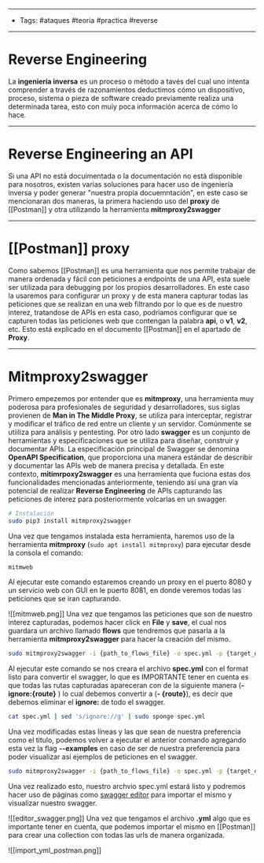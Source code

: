 ----
- Tags: #ataques #teoria #practica #reverse
----
# Reverse Engineering
La **ingeniería inversa** es un proceso o método a tavés del cual uno intenta comprender a través de razonamientos deductimos cómo un dispositivo, proceso, sistema o pieza de software creado previamente realiza una determinada tarea, esto con muiy poca información acerca de cómo lo hace.

----
# Reverse Engineering an API
Si una API no está docuimentada o la documentación no está disponible para nosotros, existen varias soluciones para hacer uso de ingeniería inversa y poder generar "nuestra propia docuemntación", en este caso se mencionaran dos maneras, la primera haciendo uso del **proxy** de [[Postman]] y otra utilizando la herramienta **mitmproxy2swagger**

------
# [[Postman]] proxy

Como sabemos [[Postman]] es una herramienta que nos permite trabajar de manera ordenada y fácil con peticiones a endpoints de una API, esta suele ser utilizada para debugging por los propios desarrolladores. En este caso la usaremos para configurar un proxy y de esta manera capturar todas las peticiones que se realizan en una web filtrando por lo que es de nuestro interez, tratandose de APIs en esta caso, podríamos configurar que se capturen todas las peticiones web que contengan la palabra **api**, o **v1**, **v2**, etc.
Esto está explicado en el documento [[Postman]] en el apartado de **Proxy**.

-------
# Mitmproxy2swagger
Primero empezemos por entender que es **mitmproxy**, una herramienta muy poderosa para profesionales de seguridad y desarrolladores, sus siglas provienen de **Man in The Middle Proxy**, se utiliza para interceptar, registrar y modificar el tráfico de red entre un cliente y un servidor. Comúnmente se utiiliza para análisis y pentesting.
Por otro lado **swagger** es un conjunto de herramientas y especificaciones que se utiliza para diseñar, construir y documentar APIs. La especificación principal de Swagger se denomina **OpenAPI Specification**, que proporciona una manera estándar de describir y documentar las APIs web de manera precisa y detallada.
En este contexto, **mitimrpoxy2swagger** es una herramienta que fuciona estas dos funcionalidades mencionadas anteriormente, teniendo así una gran vía potencial de realizar **Reverse Engineering** de APIs capturando las peticiones de interez para posteriormente volcarlas en un swagger.

```bash
# Instalación 
sudo pip3 install mitmproxy2swagger 
```
Una vez que tengamos instalada esta herramienta, haremos uso de la herramienta **mitmproxy** (`sudo apt install mitmproxy`) para ejecutar desde la consola el comando:

```bash
mitmweb
```
Al ejecutar este comando estaremos creando un proxy en el puerto 8080 y un servicio web con GUI en le puerto 8081, en donde veremos todas las peticiones que se iran capturando.

![[mitmweb.png]]
Una vez que tengamos las peticiones que son de nuestro interez capturadas, podemos hacer click en **File** y **save**, el cual nos guardara un archivo llamado **flows** que tendremos que pasarla a la herramienta **mitmproxy2swagger** para hacer la creación del mismo.

```bash
sudo mitmproxy2swagger -i {path_to_flows_file} -o spec.yml -p {target_domain_audited} -f flow
```
Al ejecutar este comando se nos creara el archivo **spec.yml** con el format listo para convertir el swagger, lo que es IMPORTANTE tener en cuenta es que todas las rutas capturadas apareceran con de la siguiente manera (**- ignore:{route}** ) lo cual debemos convertir a (**- {route}**), es decir que debemos eliminar el **ignore:** de todo el swagger.

```bash
cat spec.yml | sed 's/ignore://g' | sudo sponge spec.yml
```
Una vez modificadas estas líneas y las que sean de nuestra preferencia como el titulo, podemos volver a ejecutar el anterior comando agregando esta vez la flag **--examples** en caso de ser de nuestra preferencia para poder visualizar asi ejemplos de peticiones en el swagger.

```bash
sudo mitmproxy2swagger -i {path_to_flows_file} -o spec.yml -p {target_domain_audited} -f flow --examples
```
Una vez realizado esto, nuestro archvio spec.yml estará listo y podremos hacer uso de páginas como [swagger editor](https://editor.swagger.io) para importar el mismo y visualizar nuestro swagger. 

![[editor_swagger.png]]
Una vez que tengamos el archivo **.yml** algo que es importante tener en cuenta, que podemos importar el mismo en [[Postman]] para crear una collection con todas las urls de manera organizada.

![[import_yml_postman.png]]